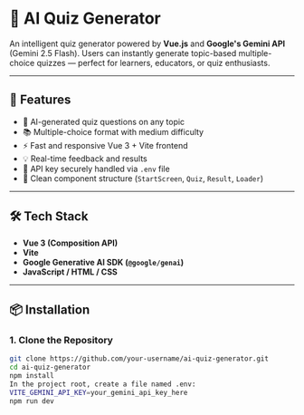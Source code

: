 # 🤖 AI Quiz Generator

An intelligent quiz generator powered by **Vue.js** and **Google's Gemini API** (Gemini 2.5 Flash). Users can instantly generate topic-based multiple-choice quizzes — perfect for learners, educators, or quiz enthusiasts.

---

## 🚀 Features

- 🔮 AI-generated quiz questions on any topic
- 📚 Multiple-choice format with medium difficulty
- ⚡ Fast and responsive Vue 3 + Vite frontend
- 💡 Real-time feedback and results
- 🔐 API key securely handled via `.env` file
- 🧼 Clean component structure (`StartScreen`, `Quiz`, `Result`, `Loader`)

---
<!-- 
## 🖼️ Preview

![AI Quiz Generator Screenshot](./public/preview.png) <!-- Replace this with an actual image path -->
<!-- 
---
 -->
## 🛠️ Tech Stack

- **Vue 3 (Composition API)**
- **Vite**
- **Google Generative AI SDK (`@google/genai`)**
- **JavaScript / HTML / CSS**

---

## 📦 Installation

### 1. Clone the Repository

```bash
git clone https://github.com/your-username/ai-quiz-generator.git
cd ai-quiz-generator
npm install
In the project root, create a file named .env:
VITE_GEMINI_API_KEY=your_gemini_api_key_here
npm run dev